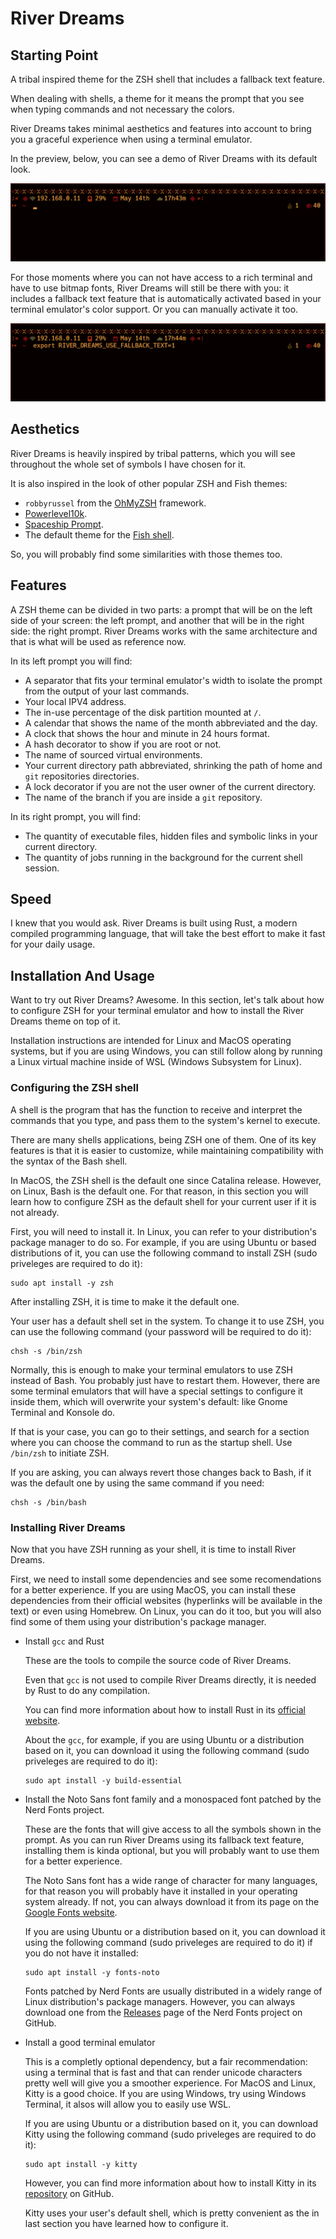 <h1>River Dreams</h1>
	<h2>Starting Point</h2>
		<p>A tribal inspired theme for the ZSH shell that includes a fallback text feature.</p>
		<p>When dealing with shells, a theme for it means the prompt that you see when typing commands and not necessary the colors.</p>
		<p>River Dreams takes minimal aesthetics and features into account to bring you a graceful experience when using a terminal emulator.</p>
		<p>In the preview, below, you can see a demo of River Dreams with its default look.</p>
		<img src="./images/preview.gif"/>
		<p>For those moments where you can not have access to a rich terminal and have to use bitmap fonts, River Dreams will still be there with you: it includes a fallback text feature that is automatically activated based in your terminal emulator's color support. Or you can manually activate it too.</p>
		<img src="./images/preview_fallback.gif"/>
	<h2>Aesthetics</h2>
		<p>River Dreams is heavily inspired by tribal patterns, which you will see throughout the whole set of symbols I have chosen for it.</p>
		<p>It is also inspired in the look of other popular ZSH and Fish themes:</p>
		<ul>
			<li><code>robbyrussel</code> from the <a href="https://github.com/ohmyzsh/ohmyzsh">OhMyZSH</a> framework.</li>
			<li><a href="https://github.com/romkatv/powerlevel10k">Powerlevel10k</a>.</li>
			<li><a href="https://github.com/spaceship-prompt/spaceship-prompt">Spaceship Prompt</a>.</li>
			<li>The default theme for the <a href="https://fishshell.com/">Fish shell</a>.</li>
		</ul>
		<p>So, you will probably find some similarities with those themes too.</p>
	<h2>Features</h2>
		<p>A ZSH theme can be divided in two parts: a prompt that will be on the left side of your screen: the left prompt, and another that will be in the right side: the right prompt. River Dreams works with the same architecture and that is what will be used as reference now.</p>
		<p>In its left prompt you will find:</p>
		<ul>
			<li>A separator that fits your terminal emulator's width to isolate the prompt from the output of your last commands.</li>
			<li>Your local IPV4 address.</li>
			<li>The in-use percentage of the disk partition mounted at <code>/</code>.</li>
			<li>A calendar that shows the name of the month abbreviated and the day.</li>
			<li>A clock that shows the hour and minute in 24 hours format.</li>
			<li>A hash decorator to show if you are root or not.</li>
			<li>The name of sourced virtual environments.</li>
			<li>Your current directory path abbreviated, shrinking the path of home and <code>git</code> repositories directories.</li>
			<li>A lock decorator if you are not the user owner of the current directory.</li>
			<li>The name of the branch if you are inside a <code>git</code> repository.</li>
		</ul>
		<p>In its right prompt, you will find:</p>
			<ul>
				<li>The quantity of executable files, hidden files and symbolic links in your current directory.</li>
				<li>The quantity of jobs running in the background for the current shell session.</li>
			</ul>
	<h2>Speed</h2>
		<p>I knew that you would ask. River Dreams is built using Rust, a modern compiled programming language, that will take the best effort to make it fast for your daily usage.</p>
	<h2>Installation And Usage</h2>
		<p>Want to try out River Dreams? Awesome. In this section, let's talk about how to configure ZSH for your terminal emulator and how to install the River Dreams theme on top of it.</p>
		<p>Installation instructions are intended for Linux and MacOS operating systems, but if you are using Windows, you can still follow along by running a Linux virtual machine inside of WSL (Windows Subsystem for Linux).</p>
		<h3>Configuring the ZSH shell</h3>
			<p>A shell is the program that has the function to receive and interpret the commands that you type, and pass them to the system's kernel to execute.</p>
			<p>There are many shells applications, being ZSH one of them. One of its key features is that it is easier to customize, while maintaining compatibility with the syntax of the Bash shell.</p>
			<p>In MacOS, the ZSH shell is the default one since Catalina release. However, on Linux, Bash is the default one. For that reason, in this section you will learn how to configure ZSH as the default shell for your current user if it is not already.</p>
			<p>First, you will need to install it. In Linux, you can refer to your distribution's package manager to do so. For example, if you are using Ubuntu or based distributions of it, you can use the following command to install ZSH (sudo priveleges are required to do it):</p>
			<pre><code>sudo apt install -y zsh</code></pre>
			<p>After installing ZSH, it is time to make it the default one.</p>
			<p>Your user has a default shell set in the system. To change it to use ZSH, you can use the following command (your password will be required to do it):</p>
			<pre><code>chsh -s /bin/zsh</code></pre>
			<p>Normally, this is enough to make your terminal emulators to use ZSH instead of Bash. You probably just have to restart them. However, there are some terminal emulators that will have a special settings to configure it inside them, which will overwrite your system's default: like Gnome Terminal and Konsole do.</p>
			<p>If that is your case, you can go to their settings, and search for a section where you can choose the command to run as the startup shell. Use <code>/bin/zsh</code> to initiate ZSH.</p>
			<p>If you are asking, you can always revert those changes back to Bash, if it was the default one by using the same command if you need:</p>
			<pre><code>chsh -s /bin/bash</code></pre>
		<h3>Installing River Dreams</h3>
			<p>Now that you have ZSH running as your shell, it is time to install River Dreams.</p>
			<p>First, we need to install some dependencies and see some recomendations for a better experience. If you are using MacOS, you can install these dependencies from their official websites (hyperlinks will be available in the text) or even using <a>Homebrew</a>. On Linux, you can do it too, but you will also find some of them using your distribution's package manager.</p>
			<ul>
				<li>Install <code>gcc</code> and Rust</li>
				<p>These are the tools to compile the source code of River Dreams.</p>
				<p>Even that <code>gcc</code> is not used to compile River Dreams directly, it is needed by Rust to do any compilation.</p>
				<p>You can find more information about how to install Rust in its <a href="https://www.rust-lang.org">official website</a>.</p>
				<p>About the <code>gcc</code>, for example, if you are using Ubuntu or a distribution based on it, you can download it using the following command (sudo priveleges are required to do it):</p>
				<pre><code>sudo apt install -y build-essential</code></pre>
				<li>Install the Noto Sans font family and a monospaced font patched by the Nerd Fonts project.</li>
				<p>These are the fonts that will give access to all the symbols shown in the prompt. As you can run River Dreams using its fallback text feature, installing them is kinda optional, but you will probably want to use them for a better experience.</p>
				<p>The Noto Sans font has a wide range of character for many languages, for that reason you will probably have it installed in your operating system already. If not, you can always download it from its page on the <a href="https://fonts.google.com/noto/specimen/Noto+Sans">Google Fonts website</a>.</p>
				<p>If you are using Ubuntu or a distribution based on it, you can download it using the following command (sudo priveleges are required to do it) if you do not have it installed:</p>
				<pre><code>sudo apt install -y fonts-noto</code></pre>
				<p>Fonts patched by Nerd Fonts are usually distributed in a widely range of Linux distribution's package managers. However, you can always download one from the <a href="https://github.com/ryanoasis/nerd-fonts/releases">Releases</a> page of the Nerd Fonts project on GitHub.</p>
				<li>Install a good terminal emulator</li>
				<p>This is a completly optional dependency, but a fair recommendation: using a terminal that is fast and that can render unicode characters pretty well will give you a smoother experience. For MacOS and Linux, Kitty is a good choice. If you are using Windows, try using Windows Terminal, it alsos will allow you to easily use WSL.</p>
				<p>If you are using Ubuntu or a distribution based on it, you can download Kitty using the following command (sudo priveleges are required to do it):</p>
				<pre><code>sudo apt install -y kitty</code></pre>
				<p>However, you can find more information about how to install Kitty in its <a href="https://github.com/kovidgoyal/kitty">repository</a> on GitHub.</p>
				<p>Kitty uses your user's default shell, which is pretty convenient as the in last section you have learned how to configure it.</p>
			</ul>
